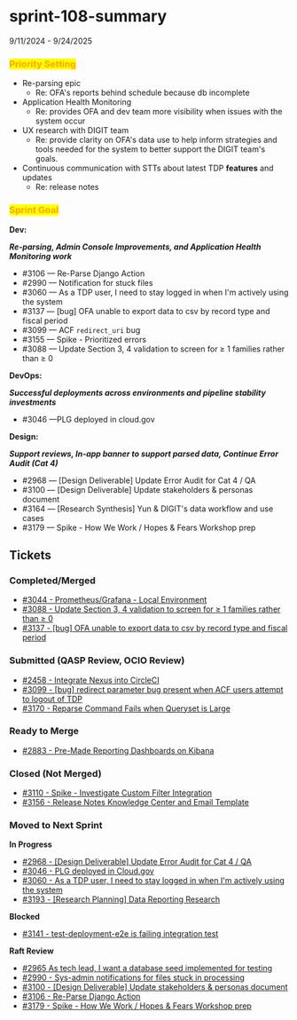 # sprint-108-summary

9/11/2024 - 9/24/2025

### <mark style="color:orange;">Priority Setting</mark>

* Re-parsing epic &#x20;
  * Re: OFA's reports behind schedule because db incomplete&#x20;
* Application Health Monitoring
  * Re: provides OFA and dev team more visibility when issues with the system occur
* UX research with DIGIT team&#x20;
  * Re: provide clarity on OFA's data use  to help inform strategies and tools needed for the system to better support the DIGIT team's goals.&#x20;
* Continuous communication with STTs about latest TDP **features** and updates&#x20;
  * Re: release notes&#x20;

### <mark style="color:orange;">Sprint Goal</mark>

**Dev:**

_**Re-parsing, Admin Console Improvements, and Application Health Monitoring work**_

* \#3106 — Re-Parse Django Action&#x20;
* \#2990 — Notification for stuck files
* \#3060 — As a TDP user, I need to stay logged in when I'm actively using the system
* \#3137 — \[bug] OFA unable to export data to csv by record type and fiscal period
* \#3099 — ACF `redirect_uri` bug
* \#3155 — Spike - Prioritized errors
* \#3088 — Update Section 3, 4 validation to screen for ≥ 1 families rather than ≥ 0&#x20;

**DevOps:**

_**Successful deployments across environments and pipeline stability investments**_

* \#3046 —PLG  deployed in cloud.gov

**Design:**

_**Support reviews, In-app banner to support parsed data, Continue Error Audit (Cat 4)**_

* \#2968  —  \[Design Deliverable] Update Error Audit for Cat 4 / QA
* \#3100   —  \[Design Deliverable] Update stakeholders & personas document
* \#3164  —  \[Research Synthesis] Yun & DIGIT's data workflow and use cases
* \#3179 — Spike - How We Work / Hopes & Fears Workshop prep

## Tickets

### Completed/Merged

* [#3044  - Prometheus/Grafana - Local Environment](https://app.zenhub.com/workspaces/sprint-board-5f18ab06dfd91c000f7e682e/issues/gh/raft-tech/tanf-app/3044)
* [#3088 - Update Section 3, 4 validation to screen for ≥ 1 families rather than ≥ 0](https://app.zenhub.com/workspaces/sprint-board-5f18ab06dfd91c000f7e682e/issues/gh/raft-tech/tanf-app/3088)
* [#3137 - \[bug\] OFA unable to export data to csv by record type and fiscal period](https://app.zenhub.com/workspaces/sprint-board-5f18ab06dfd91c000f7e682e/issues/gh/raft-tech/tanf-app/3137)

### Submitted (QASP Review, OCIO Review)

* [#2458 - Integrate Nexus into CircleCI](https://app.zenhub.com/workspaces/sprint-board-5f18ab06dfd91c000f7e682e/issues/gh/raft-tech/tanf-app/2458)
* [#3099 - \[bug\] redirect parameter bug present when ACF users attempt to logout of TDP](https://app.zenhub.com/workspaces/sprint-board-5f18ab06dfd91c000f7e682e/issues/gh/raft-tech/tanf-app/3099)
* [#3170 - Reparse Command Fails when Queryset is Large](https://app.zenhub.com/workspaces/sprint-board-5f18ab06dfd91c000f7e682e/issues/gh/raft-tech/tanf-app/3170)

### Ready to Merge

* [#2883 - Pre-Made Reporting Dashboards on Kibana](https://app.zenhub.com/workspaces/sprint-board-5f18ab06dfd91c000f7e682e/issues/gh/raft-tech/tanf-app/2883)

### Closed (Not Merged)

* [#3110 - Spike - Investigate Custom Filter Integration](https://app.zenhub.com/workspaces/sprint-board-5f18ab06dfd91c000f7e682e/issues/gh/raft-tech/tanf-app/3110)
* [#3156 - Release Notes Knowledge Center and Email Template](https://app.zenhub.com/workspaces/sprint-board-5f18ab06dfd91c000f7e682e/issues/gh/raft-tech/tanf-app/3156)



### Moved to Next Sprint&#x20;

**In Progress**&#x20;

* [#2968 - \[Design Deliverable\] Update Error Audit for Cat 4 / QA](https://app.zenhub.com/workspaces/sprint-board-5f18ab06dfd91c000f7e682e/issues/gh/raft-tech/tanf-app/2968)
* [#3046 - PLG deployed in Cloud.gov](https://app.zenhub.com/workspaces/sprint-board-5f18ab06dfd91c000f7e682e/issues/gh/raft-tech/tanf-app/3046)
* [#3060 - As a TDP user, I need to stay logged in when I'm actively using the system](https://app.zenhub.com/workspaces/sprint-board-5f18ab06dfd91c000f7e682e/issues/gh/raft-tech/tanf-app/3060)
* [#3193 - \[Research Planning\] Data Reporting Research](https://app.zenhub.com/workspaces/sprint-board-5f18ab06dfd91c000f7e682e/issues/gh/raft-tech/tanf-app/3193)

**Blocked**

* [#3141 - test-deployment-e2e is failing integration test](https://app.zenhub.com/workspaces/sprint-board-5f18ab06dfd91c000f7e682e/issues/gh/raft-tech/tanf-app/3141)

**Raft Review**

* [#2965 As tech lead, I want a database seed implemented for testing ](https://github.com/raft-tech/TANF-app/issues/2965)
* [#2990 - Sys-admin notifications for files stuck in processing](https://app.zenhub.com/workspaces/sprint-board-5f18ab06dfd91c000f7e682e/issues/gh/raft-tech/tanf-app/2990)
* [#3100 - \[Design Deliverable\] Update stakeholders & personas document](https://app.zenhub.com/workspaces/sprint-board-5f18ab06dfd91c000f7e682e/issues/gh/raft-tech/tanf-app/3100)
* [#3106 - Re-Parse Django Action](https://app.zenhub.com/workspaces/sprint-board-5f18ab06dfd91c000f7e682e/issues/gh/raft-tech/tanf-app/3106)
* [#3179 - Spike - How We Work / Hopes & Fears Workshop prep](https://app.zenhub.com/workspaces/sprint-board-5f18ab06dfd91c000f7e682e/issues/gh/raft-tech/tanf-app/3179)
